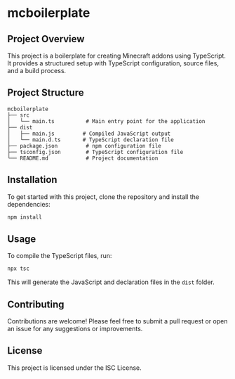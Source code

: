 # mcboilerplate

## Project Overview
This project is a boilerplate for creating Minecraft addons using TypeScript. It provides a structured setup with TypeScript configuration, source files, and a build process.

## Project Structure
```
mcboilerplate
├── src
│   └── main.ts          # Main entry point for the application
├── dist
│   ├── main.js         # Compiled JavaScript output
│   └── main.d.ts       # TypeScript declaration file
├── package.json         # npm configuration file
├── tsconfig.json        # TypeScript configuration file
└── README.md            # Project documentation
```

## Installation
To get started with this project, clone the repository and install the dependencies:

```bash
npm install
```

## Usage
To compile the TypeScript files, run:

```bash
npx tsc
```

This will generate the JavaScript and declaration files in the `dist` folder.

## Contributing
Contributions are welcome! Please feel free to submit a pull request or open an issue for any suggestions or improvements.

## License
This project is licensed under the ISC License.